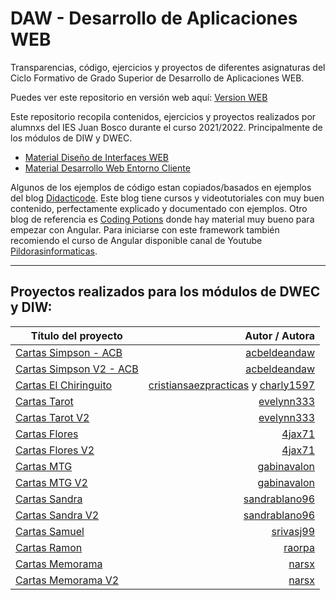 # DAW - Desarrollo de Aplicaciones WEB
 Transparencias, código, ejercicios y proyectos de diferentes asignaturas del Ciclo Formativo de Grado Superior de Desarrollo de Aplicaciones WEB.

 Puedes ver este repositorio en versión web aquí: [Version WEB](https://ajpelaez.github.io/DAW/)

 Este repositorio recopila contenidos, ejercicios y proyectos realizados por alumnxs del IES Juan Bosco durante el curso 2021/2022. Principalmente de los módulos de DIW y DWEC.

 - [Material Diseño de Interfaces WEB](https://github.com/ajpelaez/DAW/tree/main/DIW)
 - [Material Desarrollo Web Entorno Cliente](https://github.com/ajpelaez/DAW/tree/main/DWEC)


 Algunos de los ejemplos de código estan copiados/basados en ejemplos del blog [Didacticode](https://didacticode.com/). Este blog tiene cursos y videotutoriales con muy buen contenido, perfectamente explicado y documentado con ejemplos.
 Otro blog de referencia es [Coding Potions](https://codingpotions.com/) donde hay material muy bueno para empezar con Angular.
 Para iniciarse con este framework también recomiendo el curso de Angular disponible canal de Youtube [Pildorasinformaticas](https://www.youtube.com/watch?v=fXpMiweCC_o&list=PLU8oAlHdN5BnNAe8zXnuBNzKID39DUwcO).


 ---

## Proyectos realizados para los módulos de DWEC y DIW:


| Título del proyecto  | Autor / Autora |
| ------------- |-------------:|
| [Cartas Simpson - ACB](Proyectos_DWEC_DIW/CARTAS_SIMPSON_ACB) | [acbeldeandaw](https://github.com/acbeldeandaw) |
| [Cartas Simpson V2 - ACB](Proyectos_DWEC_DIW/CARTAS_SIMPSON_V2_ACB) | [acbeldeandaw](https://github.com/acbeldeandaw) |
| [Cartas El Chiringuito](Proyectos_DWEC_DIW/ChirinCartas) | [cristiansaezpracticas](https://github.com/cristiansaezpracticas) y [charly1597](https://github.com/charly1597)|
| [Cartas Tarot](Proyectos_DWEC_DIW/CARTAS_TAROT) | [evelynn333](https://github.com/evelynn333) |
| [Cartas Tarot V2](Proyectos_DWEC_DIW/CARTAS_TAROT_V2) | [evelynn333](https://github.com/evelynn333) |
| [Cartas Flores](Proyectos_DWEC_DIW/CARTAS_FLORES) | [4jax71](https://github.com/4jax71) |
| [Cartas Flores V2](Proyectos_DWEC_DIW/CARTAS_FLORES_V2) | [4jax71](https://github.com/4jax71) |
| [Cartas MTG](Proyectos_DWEC_DIW/CARTAS_MTG) | [gabinavalon](https://github.com/gabinavalon) |
| [Cartas MTG V2](Proyectos_DWEC_DIW/CARTAS_MTG_V2) | [gabinavalon](https://github.com/gabinavalon) |
| [Cartas Sandra](Proyectos_DWEC_DIW/CARTAS_SANDRA) | [sandrablano96](https://github.com/sandrablano96) |
| [Cartas Sandra V2](Proyectos_DWEC_DIW/CARTAS_SANDRA_V2) | [sandrablano96](https://github.com/sandrablano96) |
| [Cartas Samuel](Proyectos_DWEC_DIW/CARTAS_SAMUEL) | [srivasj99](https://github.com/srivasj99) |
| [Cartas Ramon](Proyectos_DWEC_DIW/CARTAS_RAMONN) | [raorpa](https://github.com/raorpa) |
| [Cartas Memorama](Proyectos_DWEC_DIW/CARTAS_MEMORAMA) | [narsx](https://github.com/narsx) |
| [Cartas Memorama V2](Proyectos_DWEC_DIW/CARTAS_MEMORAMA_V2) | [narsx](https://github.com/narsx) |
